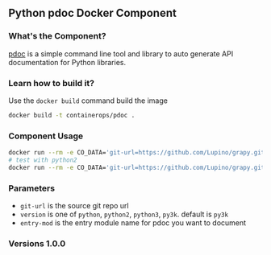 ## Python pdoc Docker Component

### What's the Component?
[pdoc](https://github.com/BurntSushi/pdoc) is a simple command line tool and library to auto generate API documentation for Python libraries.

### Learn how to build it?
Use the `docker build` command build the image
```bash
docker build -t containerops/pdoc .
```

### Component Usage
```bash
docker run --rm -e CO_DATA='git-url=https://github.com/Lupino/grapy.git entry-mod=grapy' containerops/pdoc
# test with python2
docker run --rm -e CO_DATA='git-url=https://github.com/Lupino/grapy.git entry-mod=grapy version=python' containerops/pdoc
```

### Parameters
- `git-url` is the source git repo url
- `version` is one of `python`, `python2`, `python3`, `py3k`.  default is `py3k`
- `entry-mod` is the entry module name for pdoc you want to document

### Versions 1.0.0
